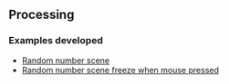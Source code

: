 ## Processing
### Examples developed

- [Random number scene](randomNumberScene.pde)
- [Random number scene freeze when mouse pressed](randomSceneFreezeOnHold.pde)
